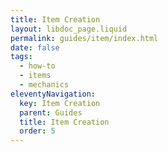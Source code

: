 ```yaml
---
title: Item Creation
layout: libdoc_page.liquid
permalink: guides/item/index.html
date: false
tags:
  - how-to
  - items
  - mechanics
eleventyNavigation:
  key: Item Creation
  parent: Guides
  title: Item Creation
  order: 5
---
```

